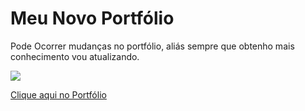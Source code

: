 # Meu Novo Portfólio


Pode Ocorrer mudanças no portfólio, aliás sempre que obtenho mais conhecimento vou atualizando.


<a href="edrielleduarte.github.io"> <img src="![portfolio](https://user-images.githubusercontent.com/80603255/149239564-72b1dc0a-2026-4448-b01b-08862eb833ba.jpg)
">
  
  
  [Clique aqui no Portfólio](https://user-images.githubusercontent.com/80603255/149239393-742879c7-1e43-405e-8782-f1544e313246.jpg)</a>
